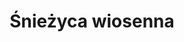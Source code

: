 ---
title: 'Śnieżyca wiosenna'
latina: '(Leucojum vernum)'
pubDate: 'Jun 01 2025'
mainImage: 'sniezyca_wiosenna_ipdgsl'
level1: 'rośliny naczyniowe'
level2: 'szparagowce'
level3: 'amarylkowate'
level4: 'śnieżyca'
flowertime: 'luty - kwiecień'
where: 'Występuje w stanie dzikim w środkowej i południowej Europie z wyjątkiem obszaru śródziemnomorskiego. W Polsce rośnie głównie w Sudetach i Karpatach, szczególnie obficie w Bieszczadach, na wysokości 530–1180 m n.p.m. Jako roślina typowo reglowa poza terenami górskimi występuje rzadko, tylko na Nizinie Śląskiej i w Wielkopolsce.' 
---